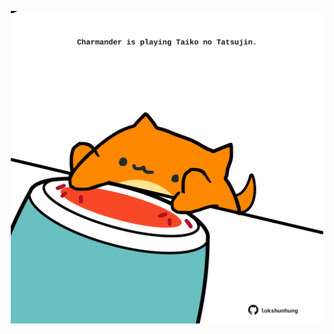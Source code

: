 <!-- built at 02/04/2021, 21:06:54 UTC -->
<p align="center">
  <img width="500" height="500" src="./ReadmeImage.svg">
</p>
